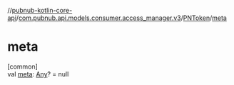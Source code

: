 //[pubnub-kotlin-core-api](../../../index.md)/[com.pubnub.api.models.consumer.access_manager.v3](../index.md)/[PNToken](index.md)/[meta](meta.md)

# meta

[common]\
val [meta](meta.md): [Any](https://kotlinlang.org/api/latest/jvm/stdlib/kotlin-stdlib/kotlin/-any/index.html)? = null
